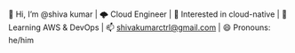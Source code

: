👋 Hi, I’m @shiva kumar | 🌩️ Cloud Engineer | 👀 Interested in cloud-native | 🌱 Learning AWS & DevOps |     📫 shivakumarctrl@gmail.com | 😄 Pronouns: he/him 

<!---
skctrl25/skctrl25 is a ✨ special ✨ repository because its `README.md` (this file) appears on your GitHub profile.
You can click the Preview link to take a look at your changes.
--->
